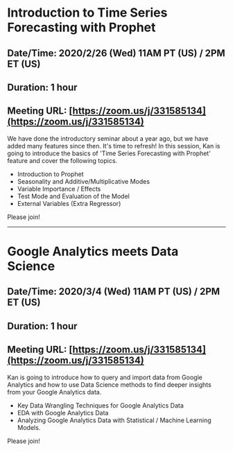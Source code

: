 # Introduction to Time Series Forecasting with Prophet
## Date/Time: 2020/2/26 (Wed) 11AM PT (US) / 2PM ET (US)
## Duration: 1 hour
## Meeting URL: [https://zoom.us/j/331585134](https://zoom.us/j/331585134)

We have done the introductory seminar about a year ago, but we have added many features since then. It's time to refresh! In this session, Kan is going to introduce the basics of 'Time Series Forecasting with Prophet' feature and cover the following topics.

* Introduction to Prophet
* Seasonality and Additive/Multiplicative Modes
* Variable Importance / Effects
* Test Mode and Evaluation of the Model
* External Variables (Extra Regressor)

Please join!

---

# Google Analytics meets Data Science
## Date/Time: 2020/3/4 (Wed) 11AM PT (US) / 2PM ET (US)
## Duration: 1 hour
## Meeting URL: [https://zoom.us/j/331585134](https://zoom.us/j/331585134)

Kan is going to introduce how to query and import data from Google Analytics and how to use Data Science methods to find deeper insights from your Google Analytics data.

* Key Data Wrangling Techniques for Google Analytics Data
* EDA with Google Analytics Data
* Analyzing Google Analytics Data with Statistical / Machine Learning Models.

Please join!
